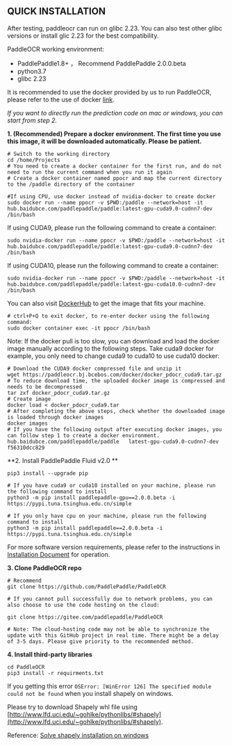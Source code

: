 ## QUICK INSTALLATION

After testing, paddleocr can run on glibc 2.23. You can also test other glibc versions or install glic 2.23 for the best compatibility.

PaddleOCR working environment:
- PaddlePaddle1.8+ ， Recommend PaddlePaddle 2.0.0.beta
- python3.7
- glibc 2.23

It is recommended to use the docker provided by us to run PaddleOCR, please refer to the use of docker [link](https://www.runoob.com/docker/docker-tutorial.html/).

*If you want to directly run the prediction code on mac or windows, you can start from step 2.*

**1. (Recommended) Prepare a docker environment. The first time you use this image, it will be downloaded automatically. Please be patient.**
```
# Switch to the working directory
cd /home/Projects
# You need to create a docker container for the first run, and do not need to run the current command when you run it again
# Create a docker container named ppocr and map the current directory to the /paddle directory of the container

#If using CPU, use docker instead of nvidia-docker to create docker
sudo docker run --name ppocr -v $PWD:/paddle --network=host -it hub.baidubce.com/paddlepaddle/paddle:latest-gpu-cuda9.0-cudnn7-dev /bin/bash
```
If using CUDA9, please run the following command to create a container:
```
sudo nvidia-docker run --name ppocr -v $PWD:/paddle --network=host -it hub.baidubce.com/paddlepaddle/paddle:latest-gpu-cuda9.0-cudnn7-dev /bin/bash
```
If using CUDA10, please run the following command to create a container:
```
sudo nvidia-docker run --name ppocr -v $PWD:/paddle --network=host -it hub.baidubce.com/paddlepaddle/paddle:latest-gpu-cuda10.0-cudnn7-dev /bin/bash
```
You can also visit [DockerHub](https://hub.docker.com/r/paddlepaddle/paddle/tags/) to get the image that fits your machine.
```
# ctrl+P+Q to exit docker, to re-enter docker using the following command:
sudo docker container exec -it ppocr /bin/bash
```

Note: If the docker pull is too slow, you can download and load the docker image manually according to the following steps. Take cuda9 docker for example, you only need to change cuda9 to cuda10 to use cuda10 docker:
```
# Download the CUDA9 docker compressed file and unzip it
wget https://paddleocr.bj.bcebos.com/docker/docker_pdocr_cuda9.tar.gz
# To reduce download time, the uploaded docker image is compressed and needs to be decompressed
tar zxf docker_pdocr_cuda9.tar.gz
# Create image
docker load < docker_pdocr_cuda9.tar
# After completing the above steps, check whether the downloaded image is loaded through docker images
docker images
# If you have the following output after executing docker images, you can follow step 1 to create a docker environment.
hub.baidubce.com/paddlepaddle/paddle   latest-gpu-cuda9.0-cudnn7-dev    f56310dcc829
```

**2. Install PaddlePaddle Fluid v2.0 **
```
pip3 install --upgrade pip

# If you have cuda9 or cuda10 installed on your machine, please run the following command to install
python3 -m pip install paddlepaddle-gpu==2.0.0.beta -i https://pypi.tuna.tsinghua.edu.cn/simple

# If you only have cpu on your machine, please run the following command to install
python3 -m pip install paddlepaddle==2.0.0.beta -i https://pypi.tuna.tsinghua.edu.cn/simple
```
For more software version requirements, please refer to the instructions in [Installation Document](https://www.paddlepaddle.org.cn/install/quick) for operation.


**3. Clone PaddleOCR repo**
```
# Recommend
git clone https://github.com/PaddlePaddle/PaddleOCR

# If you cannot pull successfully due to network problems, you can also choose to use the code hosting on the cloud:

git clone https://gitee.com/paddlepaddle/PaddleOCR

# Note: The cloud-hosting code may not be able to synchronize the update with this GitHub project in real time. There might be a delay of 3-5 days. Please give priority to the recommended method.
```

**4. Install third-party libraries**
```
cd PaddleOCR
pip3 install -r requirments.txt
```

If you getting this error `OSError: [WinError 126] The specified module could not be found` when you install shapely on windows.

Please try to download Shapely whl file using [http://www.lfd.uci.edu/~gohlke/pythonlibs/#shapely](http://www.lfd.uci.edu/~gohlke/pythonlibs/#shapely).

Reference: [Solve shapely installation on windows](https://stackoverflow.com/questions/44398265/install-shapely-oserror-winerror-126-the-specified-module-could-not-be-found)

